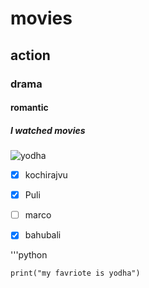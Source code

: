 # movies 

## action
### drama
#### romantic


##### I watched movies

![yodha]([https://www.google.com/imgres?q=yodha%20malayalam&imgurl=https%3A%2F%2Fwww.theweek.in%2Fcontent%2Fdam%2Fweek%2Fnews%2Fentertainment%2Fimages%2F2022%2F9%2F30%2Fyoddha-mohanlal.jpg.transform%2Fschema-1x1%2Fimage.jpg&imgrefurl=https%3A%2F%2Fwww.theweek.in%2Fnews%2Fentertainment%2F2022%2F09%2F30%2F30-years-of-yoddha-director-sangeeth-shivan-revisits-the-making-hunt-for-rinpoche.html&docid=15Twc-CDxUMDJM&tbnid=7Ti5T2kzNrYK8M&w=1200&h=1200&hcb=2)

 - [x] kochirajvu
 - [x] Puli
 - [ ] marco
 - [x] bahubali


 '''python 

    print("my favriote is yodha")

